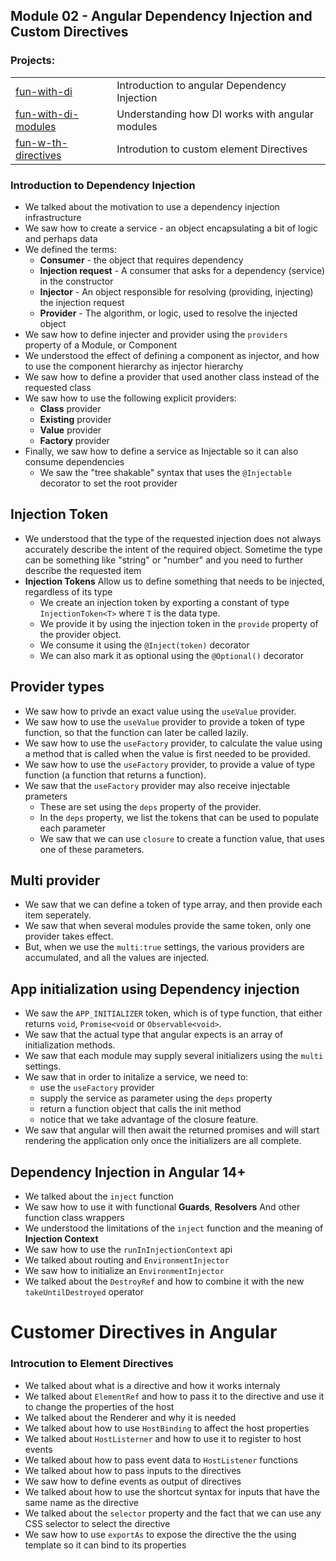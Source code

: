 ## Module 02 - Angular Dependency Injection and Custom Directives

### Projects:
|     |     |
| --- | --- |
| [fun-with-di](projects/fun-with-di/) | Introduction to angular Dependency Injection |
| [fun-with-di-modules](projects/fun-with-di-modules/) | Understanding how DI works with angular modules  | 
| [fun-w-th-directives](projects/fun-with-directives/) | Introdution to custom element Directives |



### Introduction to Dependency Injection 
* We talked about the motivation to use a dependency injection infrastructure
* We saw how to create a service - an object encapsulating a bit of logic and perhaps data
* We defined the terms:
    * **Consumer** - the object that requires dependency
    * **Injection request** - A consumer that asks for a dependency (service) in the constructor
    * **Injector** - An object responsible for resolving (providing, injecting) the injection request
    * **Provider** - The algorithm, or logic, used to resolve the injected object
* We saw how to define injecter and provider using the `providers` property of a Module, or Component
* We understood the effect of defining a component as injector, and how to use the component hierarchy as injector hierarchy
* We saw how to define a provider that used another class instead of the requested class
* We saw how to use the following explicit providers:
    - **Class** provider
    - **Existing** provider
    - **Value** provider
    - **Factory** provider
* Finally, we saw how to define a service as Injectable so it can also consume dependencies
  * We saw the "tree shakable" syntax that uses the `@Injectable` decorator to set the root provider

## Injection Token
* We understood that the type of the requested injection does not always accurately describe the intent of the required object. Sometime the type can be something like "string" or "number" and you need to further describe the requested item
* **Injection Tokens** Allow us to define something that needs to be injected, regardless of its type
  * We create an injection token by exporting a constant of type `InjectionToken<T>` where `T` is the data type.
  * We provide it by using the injection token in the `provide` property of the provider object.
  * We consume it using the `@Inject(token)` decorator
  * We can also mark it as optional using the `@Optional()` decorator

## Provider types
* We saw how to privde an exact value using the `useValue` provider.
* We saw how to use the `useValue` provider to provide a token of type function, so that the function can later be called lazily.
* We saw how to use the `useFactory` provider, to calculate the value using a method that is called when the value is first needed to be provided.
* We saw how to use the `useFactory` provider, to provide a value of type function (a function that returns a function).
* We saw that the `useFactory` provider may also receive injectable prameters
  * These are set using the `deps` property of the provider.
  * In the `deps` property, we list the tokens that can be used to populate each parameter
  * We saw that we can use `closure` to create a function value, that uses one of these parameters.


## Multi provider
* We saw that we can define a token of type array, and then provide each item seperately.
* We saw that when several modules provide the same token, only one provider takes effect.
* But, when we use the `multi:true` settings, the various providers are accumulated, and all the values are injected.


## App initialization using Dependency injection
* We saw the `APP_INITIALIZER` token, which is of type function, that either returns `void`, `Promise<void` or `Observable<void>`. 
* We saw that the actual type that angular expects is an array of initialization methods.
* We saw that each module may supply several initializers using the `multi` settings.
* We saw that in order to initalize a service, we need to:
  * use the `useFactory` provider
  * supply the service as parameter using the `deps` property
  * return a function object that calls the init method
  * notice that we take advantage of the closure feature.
* We saw that angular will then await the returned promises and will start rendering the application only once the initializers are all complete.

## Dependency Injection in Angular 14+
* We talked about the `inject` function
* We saw how to use it with functional **Guards**, **Resolvers** And other function class wrappers
* We understood the limitations of the `inject` function and the meaning of **Injection Context**
* We saw how to use the `runInInjectionContext` api 
* We talked about routing and `EnvironmentInjector`
* We saw how to initialize an `EnvironmentInjector`
* We talked about the `DestroyRef` and how to combine it with the new `takeUntilDestroyed` operator

# Customer Directives in Angular
### Introcution to Element Directives
* We talked about what is a directive and how it works internaly
* We talked about `ElementRef` and how to pass it to the directive and use it to change the properties of the host
* We talked about the Renderer and why it is needed
* We talked about how to use `HostBinding` to affect the host properties
* We talked about `HostListerner` and how to use it to register to host events
* We talked about how to pass event data to `HostListener` functions
* We talked about how to pass inputs to the directives
* We saw how to define events as output of directives
* We talked about how to use the shortcut syntax for inputs that have the same name as the directive
* We talked about the `selector` property and the fact that we can use any CSS selector to select the directive
* We saw how to use `exportAs` to expose the directive the the using template so it can bind to its properties
